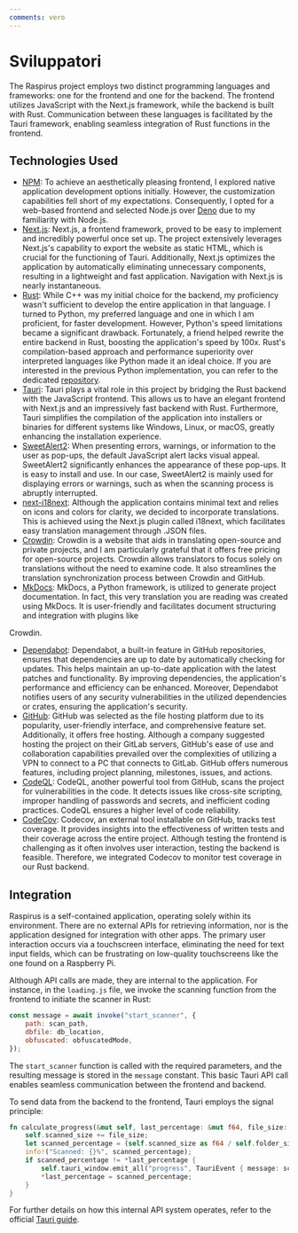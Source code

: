```yaml
---
comments: vero
---
```


# Sviluppatori

The Raspirus project employs two distinct programming languages and frameworks: one for the frontend and one for the backend. The frontend utilizes JavaScript with the Next.js framework, while the backend is built with Rust. Communication between these languages is facilitated by the Tauri framework, enabling seamless integration of Rust functions in the frontend.

## Technologies Used
- [NPM](https://www.npmjs.com): To achieve an aesthetically pleasing frontend, I explored native application development options initially. However, the customization capabilities fell short of my expectations. Consequently, I opted for a web-based frontend and selected Node.js over [Deno](https://deno.land/) due to my familiarity with Node.js.
- [Next.js](https://nextjs.org): Next.js, a frontend framework, proved to be easy to implement and incredibly powerful once set up. The project extensively leverages Next.js's capability to export the website as static HTML, which is crucial for the functioning of Tauri. Additionally, Next.js optimizes the application by automatically eliminating unnecessary components, resulting in a lightweight and fast application. Navigation with Next.js is nearly instantaneous.
- [Rust](https://www.rust-lang.org): While C++ was my initial choice for the backend, my proficiency wasn't sufficient to develop the entire application in that language. I turned to Python, my preferred language and one in which I am proficient, for faster development. However, Python's speed limitations became a significant drawback. Fortunately, a friend helped rewrite the entire backend in Rust, boosting the application's speed by 100x. Rust's compilation-based approach and performance superiority over interpreted languages like Python made it an ideal choice. If you are interested in the previous Python implementation, you can refer to the dedicated [repository](https://github.com/Raspirus/python-cli).
- [Tauri](https://tauri.app/v1/guides/getting-started/setup/next-js): Tauri plays a vital role in this project by bridging the Rust backend with the JavaScript frontend. This allows us to have an elegant frontend with Next.js and an impressively fast backend with Rust. Furthermore, Tauri simplifies the compilation of the application into installers or binaries for different systems like Windows, Linux, or macOS, greatly enhancing the installation experience.
- [SweetAlert2](https://sweetalert2.github.io): When presenting errors, warnings, or information to the user as pop-ups, the default JavaScript alert lacks visual appeal. SweetAlert2 significantly enhances the appearance of these pop-ups. It is easy to install and use. In our case, SweetAlert2 is mainly used for displaying errors or warnings, such as when the scanning process is abruptly interrupted.
- [next-i18next](https://github.com/i18next/next-i18next): Although the application contains minimal text and relies on icons and colors for clarity, we decided to incorporate translations. This is achieved using the Next.js plugin called i18next, which facilitates easy translation management through .JSON files.
- [Crowdin](https://crowdin.com/project/raspirus): Crowdin is a website that aids in translating open-source and private projects, and I am particularly grateful that it offers free pricing for open-source projects. Crowdin allows translators to focus solely on translations without the need to examine code. It also streamlines the translation synchronization process between Crowdin and GitHub.
- [MkDocs](https://www.mkdocs.org/): MkDocs, a Python framework, is utilized to generate project documentation. In fact, this very translation you are reading was created using MkDocs. It is user-friendly and facilitates document structuring and integration with plugins like

 Crowdin.
- [Dependabot](https://docs.github.com/en/code-security/dependabot/working-with-dependabot): Dependabot, a built-in feature in GitHub repositories, ensures that dependencies are up to date by automatically checking for updates. This helps maintain an up-to-date application with the latest patches and functionality. By improving dependencies, the application's performance and efficiency can be enhanced. Moreover, Dependabot notifies users of any security vulnerabilities in the utilized dependencies or crates, ensuring the application's security.
- [GitHub](https://github.com/): GitHub was selected as the file hosting platform due to its popularity, user-friendly interface, and comprehensive feature set. Additionally, it offers free hosting. Although a company suggested hosting the project on their GitLab servers, GitHub's ease of use and collaboration capabilities prevailed over the complexities of utilizing a VPN to connect to a PC that connects to GitLab. GitHub offers numerous features, including project planning, milestones, issues, and actions.
- [CodeQL](https://codeql.github.com/): CodeQL, another powerful tool from GitHub, scans the project for vulnerabilities in the code. It detects issues like cross-site scripting, improper handling of passwords and secrets, and inefficient coding practices. CodeQL ensures a higher level of code reliability.
- [CodeCov](https://about.codecov.io/): Codecov, an external tool installable on GitHub, tracks test coverage. It provides insights into the effectiveness of written tests and their coverage across the entire project. Although testing the frontend is challenging as it often involves user interaction, testing the backend is feasible. Therefore, we integrated Codecov to monitor test coverage in our Rust backend.

## Integration
Raspirus is a self-contained application, operating solely within its environment. There are no external APIs for retrieving information, nor is the application designed for integration with other apps. The primary user interaction occurs via a touchscreen interface, eliminating the need for text input fields, which can be frustrating on low-quality touchscreens like the one found on a Raspberry Pi.

Although API calls are made, they are internal to the application. For instance, in the `loading.js` file, we invoke the scanning function from the frontend to initiate the scanner in Rust:
```js
const message = await invoke("start_scanner", {
    path: scan_path,
    dbfile: db_location,
    obfuscated: obfuscatedMode,
});
```
The `start_scanner` function is called with the required parameters, and the resulting message is stored in the `message` constant. This basic Tauri API call enables seamless communication between the frontend and backend.

To send data from the backend to the frontend, Tauri employs the signal principle:
```rs
fn calculate_progress(&mut self, last_percentage: &mut f64, file_size: u64) {
    self.scanned_size += file_size;
    let scanned_percentage = (self.scanned_size as f64 / self.folder_size as f64 * 100.0).round();
    info!("Scanned: {}%", scanned_percentage);
    if scanned_percentage != *last_percentage {
        self.tauri_window.emit_all("progress", TauriEvent { message: scanned_percentage.to_string() }).unwrap();
        *last_percentage = scanned_percentage;
    }
}
```
For further details on how this internal API system operates, refer to the official [Tauri guide](https://tauri.app/v1/guides/features/command).